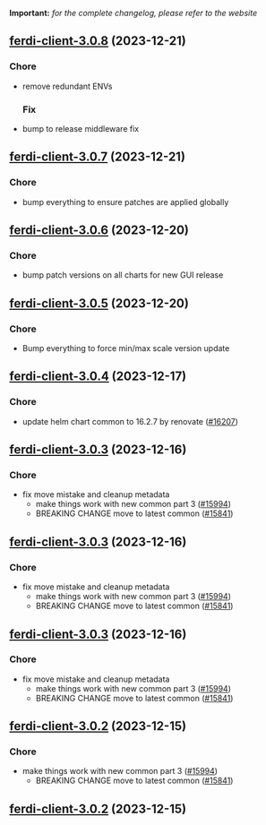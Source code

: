 **Important:**
*for the complete changelog, please refer to the website*




## [ferdi-client-3.0.8](https://github.com/truecharts/charts/compare/ferdi-client-3.0.7...ferdi-client-3.0.8) (2023-12-21)

### Chore

- remove redundant ENVs
  
  ### Fix

- bump to release middleware fix
  
  


## [ferdi-client-3.0.7](https://github.com/truecharts/charts/compare/ferdi-client-3.0.6...ferdi-client-3.0.7) (2023-12-21)

### Chore

- bump everything to ensure patches are applied globally
  
  


## [ferdi-client-3.0.6](https://github.com/truecharts/charts/compare/ferdi-client-3.0.5...ferdi-client-3.0.6) (2023-12-20)

### Chore

- bump patch versions on all charts for new GUI release
  
  


## [ferdi-client-3.0.5](https://github.com/truecharts/charts/compare/ferdi-client-3.0.4...ferdi-client-3.0.5) (2023-12-20)

### Chore

- Bump everything to force min/max scale version update
  
  


## [ferdi-client-3.0.4](https://github.com/truecharts/charts/compare/ferdi-client-3.0.3...ferdi-client-3.0.4) (2023-12-17)

### Chore

- update helm chart common to 16.2.7 by renovate ([#16207](https://github.com/truecharts/charts/issues/16207))
  
  


## [ferdi-client-3.0.3](https://github.com/truecharts/charts/compare/ferdi-client-2.0.12...ferdi-client-3.0.3) (2023-12-16)

### Chore

- fix move mistake and cleanup metadata
  - make things work with new common part 3 ([#15994](https://github.com/truecharts/charts/issues/15994))
  - BREAKING CHANGE move to latest common ([#15841](https://github.com/truecharts/charts/issues/15841))
  
  


## [ferdi-client-3.0.3](https://github.com/truecharts/charts/compare/ferdi-client-2.0.12...ferdi-client-3.0.3) (2023-12-16)

### Chore

- fix move mistake and cleanup metadata
  - make things work with new common part 3 ([#15994](https://github.com/truecharts/charts/issues/15994))
  - BREAKING CHANGE move to latest common ([#15841](https://github.com/truecharts/charts/issues/15841))
  
  


## [ferdi-client-3.0.3](https://github.com/truecharts/charts/compare/ferdi-client-2.0.12...ferdi-client-3.0.3) (2023-12-16)

### Chore

- fix move mistake and cleanup metadata
  - make things work with new common part 3 ([#15994](https://github.com/truecharts/charts/issues/15994))
  - BREAKING CHANGE move to latest common ([#15841](https://github.com/truecharts/charts/issues/15841))
  
  


## [ferdi-client-3.0.2](https://github.com/truecharts/charts/compare/ferdi-client-2.0.12...ferdi-client-3.0.2) (2023-12-15)

### Chore

- make things work with new common part 3 ([#15994](https://github.com/truecharts/charts/issues/15994))
  - BREAKING CHANGE move to latest common ([#15841](https://github.com/truecharts/charts/issues/15841))
  
  


## [ferdi-client-3.0.2](https://github.com/truecharts/charts/compare/ferdi-client-2.0.12...ferdi-client-3.0.2) (2023-12-15)

